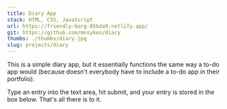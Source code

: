 ```yaml
---
title: Diary App
stack: HTML, CSS, JavaScript
url: https://friendly-borg-85bda9.netlify.app/
git: https://github.com/mnsykes/diary
thumbs: ./thumbs/diary.jpg
slug: projects/diary
---
```


This is a simple diary app, but it essentially functions the same way a to-do app would (because doesn't everybody have to include a to-do app in their portfolio).

Type an entry into the text area, hit submit, and your entry is stored in the box below. That's all there is to it.
